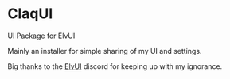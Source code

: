 # ClaqUI
UI Package for ElvUI

Mainly an installer for simple sharing of my UI and settings.

Big thanks to the [ElvUI](https://www.tukui.org) discord for keeping up with my ignorance.
